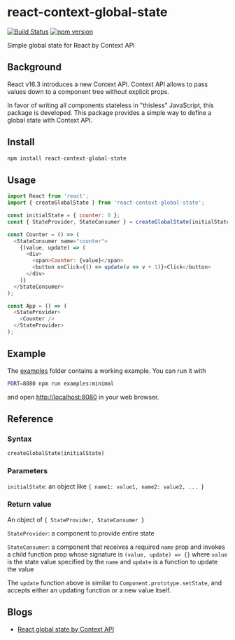 react-context-global-state
==========================

[![Build Status](https://travis-ci.com/dai-shi/react-context-global-state.svg?branch=master)](https://travis-ci.com/dai-shi/react-context-global-state)
[![npm version](https://badge.fury.io/js/react-context-global-state.svg)](https://badge.fury.io/js/react-context-global-state)

Simple global state for React by Context API

Background
----------

React v16.3 introduces a new Context API.
Context API allows to pass values down to a component tree
without explicit props.

In favor of writing all components stateless in "thisless" JavaScript,
this package is developed.
This package provides a simple way to define a global state
with Context API.

Install
-------

```bash
npm install react-context-global-state
```

Usage
-----

```javascript
import React from 'react';
import { createGlobalState } from 'react-context-global-state';

const initialState = { counter: 0 };
const { StateProvider, StateConsumer } = createGlobalState(initialState);

const Counter = () => (
  <StateConsumer name="counter">
    {(value, update) => (
      <div>
        <span>Counter: {value}</span>
        <button onClick={() => update(v => v + 1)}>Click</button>
      </div>
    )}
  </StateConsumer>
);

const App = () => (
  <StateProvider>
    <Counter />
  </StateProvider>
);
```

Example
-------

The [examples](examples) folder contains a working example.
You can run it with

```bash
PORT=8080 npm run examples:minimal
```

and open <http://localhost:8080> in your web browser.

Reference
---------

### Syntax
```
createGlobalState(initialState)
```

### Parameters
`initialState`: an object like `{ name1: value1, name2: value2, ... }`

### Return value
An object of `{ StateProvider, StateConsumer }`

`StateProvider`: a component to provide entire state

`StateConsumer`: a component that receives a required `name` prop and invokes a child function prop whose signature is `(value, update) => {}` where `value` is the state value specified by the `name` and `update` is a function to update the value

The `update` function above is similar to `Component.prototype.setState`, and accepts either an updating function or a new value itself.

Blogs
-----

- [React global state by Context API](https://medium.com/@dai_shi/react-global-state-by-context-api-5b3efa8acc6b)

